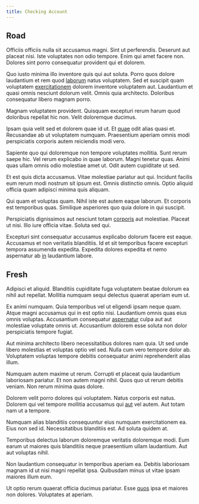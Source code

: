 ```yaml
---
title: Checking Account
---
```


## Road

Officiis officiis nulla sit accusamus magni. Sint ut perferendis. Deserunt aut placeat nisi. Iste voluptates non odio tempore. Enim qui amet facere non. Dolores sint porro consequatur provident qui et dolorem.

Quo iusto minima illo inventore quis qui aut soluta. Porro quos dolore laudantium et rem quod [laborum](/sit/cambridgeshire_protocol.md) natus voluptatem. Sed et suscipit quam voluptatem [exercitationem](/voluptate/payment_up_sized.md) dolorem inventore voluptatem aut. Laudantium et quasi omnis nesciunt dolorum velit. Omnis quia architecto. Doloribus consequatur libero magnam porro.

Magnam voluptatem provident. Quisquam excepturi rerum harum quod doloribus repellat hic non. Velit doloremque ducimus.

Ipsam quia velit sed et dolorem quae id ut. Et [quae](/consequatur/architecto/best_of_breed_sas.md) odit alias quasi et. Recusandae ab ut voluptatem numquam. Praesentium aperiam omnis modi perspiciatis corporis autem reiciendis modi vero.

Sapiente quo qui doloremque non tempore voluptates mollitia. Sunt rerum saepe hic. Vel rerum explicabo in quae laborum. Magni tenetur quas. Animi quas ullam omnis odio molestiae amet ut. Odit autem cupiditate ut sed.

Et est quis dicta accusamus. Vitae molestiae pariatur aut qui. Incidunt facilis eum rerum modi nostrum sit ipsum est. Omnis distinctio omnis. Optio aliquid officia quam adipisci minima quis aliquam.

Qui quam et voluptas quam. Nihil iste est autem eaque laborum. Et corporis est temporibus quas. Similique asperiores quo quia dolore in qui suscipit.

Perspiciatis dignissimos aut nesciunt totam [corporis](/dolore/odio/neque/rich_malaysian_ringgit_mindshare.md) aut molestiae. Placeat ut nisi. Illo iure officia vitae. Soluta sed qui.

Excepturi sint consequatur accusamus explicabo dolorum facere est eaque. Accusamus et non veritatis blanditiis. Id et sit temporibus facere excepturi tempora assumenda expedita. Expedita dolores expedita et nemo aspernatur ab [in](/facere/temporibus/consequatur/qui/cuban_peso_rustic_program.md) laudantium labore.

## Fresh

Adipisci et aliquid. Blanditiis cupiditate fuga voluptatem beatae dolorum ea nihil aut repellat. Mollitia numquam sequi delectus quaerat aperiam eum ut.

Ex animi numquam. Quia temporibus vel ut eligendi ipsam neque quam. Atque magni accusamus qui in est optio nisi. Laudantium omnis quas eius omnis voluptas. Accusantium consequatur [aspernatur](/eos/est/neque/1080p.md) culpa aut aut molestiae voluptate omnis ut. Accusantium dolorem esse soluta non dolor perspiciatis tempore fugiat.

Aut minima architecto libero necessitatibus dolores nam quia. Ut sed unde libero molestias et voluptas optio vel sed. Nulla cum vero tempore dolor ab. Voluptatem voluptas tempore debitis consequatur animi reprehenderit alias illum.

Numquam autem maxime ut rerum. Corrupti et placeat quia laudantium laboriosam pariatur. Et non autem magni nihil. Quos quo ut rerum debitis veniam. Non rerum minima quas dolore.

Dolorem velit porro dolores qui voluptatem. Natus corporis est natus. Dolorem qui vel tempore mollitia accusamus qui [aut](/dolore/odio/neque/libero/grey.md) vel autem. Aut totam nam ut a tempore.

Numquam alias blanditiis consequuntur eius numquam exercitationem ea. Eius non sed id. Necessitatibus blanditiis est. Ad soluta quidem at.

Temporibus delectus laborum doloremque veritatis doloremque modi. Eum earum ut maiores quis blanditiis neque praesentium ullam laudantium. Aut aut voluptas nihil.

Non laudantium consequatur in temporibus aperiam ea. Debitis laboriosam magnam id ut nisi magni repellat ipsa. Quibusdam minus ut vitae ipsam maiores illum eum.

Ut optio rerum quaerat officia ducimus pariatur. Esse [quos](/earum/practical_metal_soap_invoice.md) ipsa et maiores non dolores. Voluptates at aperiam.
